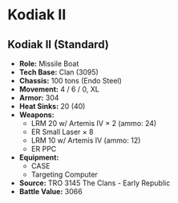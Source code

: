 # Kodiak II
## Kodiak II (Standard)
- **Role:** Missile Boat
- **Tech Base:** Clan (3095)
- **Chassis:** 100 tons (Endo Steel)
- **Movement:** 4 / 6 / 0, XL
- **Armor:** 304
- **Heat Sinks:** 20 (40)
- **Weapons:**
  - LRM 20 w/ Artemis IV × 2 (ammo: 24)
  - ER Small Laser × 8
  - LRM 10 w/ Artemis IV (ammo: 12)
  - ER PPC
- **Equipment:**
  - CASE
  - Targeting Computer
- **Source:** TRO 3145 The Clans - Early Republic
- **Battle Value:** 3066

